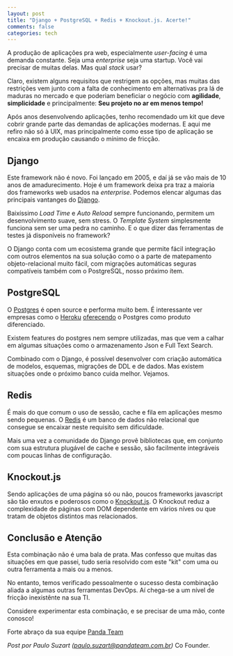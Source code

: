 ```yaml
---
layout: post
title: "Django + PostgreSQL + Redis + Knockout.js. Acerte!"
comments: false
categories: tech
---
```


A produção de aplicações pra web, especialmente *user-facing* é uma demanda constante. Seja uma *enterprise* seja uma startup. Você vai precisar de muitas delas. Mas qual *stack* usar?

Claro, existem alguns requisitos que restrigem as opções, mas muitas das restrições vem junto com a falta de conhecimento em alternativas pra lá de maduras no mercado e que poderiam beneficiar o negócio com **agilidade**, **simplicidade** e principalmente: **Seu projeto no ar em menos tempo!**

Após anos desenvolvendo aplicações, tenho recomendado um kit que deve cobrir grande parte das demandas de aplicações modernas. E aqui me refiro não só à UIX, mas principalmente como esse tipo de aplicação se encaixa em produção causando o mínimo de fricção.

Django
---

Este framework não é novo. Foi lançado em 2005, e daí já se vão mais de 10 anos de amadurecimento. Hoje é um framework deixa pra traz a maioria dos frameworks web usados na *enterprise*. Podemos elencar algumas das principais vantanges do [Django](https://www.djangoproject.com/).

Baixíssimo *Load Time* e *Auto Reload* sempre funcionando, permitem um desenvolvimento suave, sem stress. O *Template System* simplesmente funciona sem ser uma pedra no caminho. E o que dizer das ferramentas de testes já disponíveis no framework?

O Django conta com um ecosistema grande que permite fácil integração com outros elementos na sua solução como o a parte de matepamento objeto-relacional muito fácil, com migrações automáticas seguras compatíveis também com o PostgreSQL, nosso próximo ítem.

PostgreSQL
---

O [Postgres](http://www.postgresql.org/) é open source e performa muito bem. É interessante ver empresas como o [Heroku](htts://www.heroku.com) [oferecendo](https://www.heroku.com/postgres) o Postgres como produto diferenciado.

Existem features do postgres nem sempre utilizadas, mas que vem a calhar em algumas situações como o armazenamento Json e Full Text Search.

Combinado com o Django, é possível desenvolver com criação automática de modelos, esquemas, migrações de DDL e de dados. Mas existem situações onde o próximo banco cuida melhor. Vejamos.

Redis
---

É mais do que comum o uso de sessão, cache e fila em aplicações mesmo sendo pequenas. O [Redis](http://redis.io/) é um banco de dados não relacional que consegue se encaixar neste requisito sem dificuldade.

Mais uma vez a comunidade do Django provê bibliotecas que, em conjunto com sua estrutura plugável de cache e sessão, são facilmente integráveis com poucas linhas de configuração.

Knockout.js
---

Sendo aplicações de uma página só ou não, poucos frameworks javascript são tão enxutos e poderosos como o [Knockout.js](http://knockoutjs.com). O Knockout reduz a complexidade de páginas com DOM dependente em vários níves ou que tratam de objetos distintos mas relacionados.

Conclusão e **Atenção**
---

Esta combinação não é uma bala de prata. Mas confesso que muitas das situações em que passei, tudo seria resolvido com este "kit" com uma ou outra ferramenta a mais ou a menos.

No entanto, temos verificado pessoalmente o sucesso desta combinação aliada a algumas outras ferramentas DevOps. Aí chega-se a um nível de fricção inexistênte na sua TI.

Considere experimentar esta combinação, e se precisar de uma mão, conte conosco!

Forte abraço da sua equipe [Panda Team](http://www.pandateam.com.br)

*Post por Paulo Suzart (paulo.suzart@pandateam.com.br)* Co Founder.
